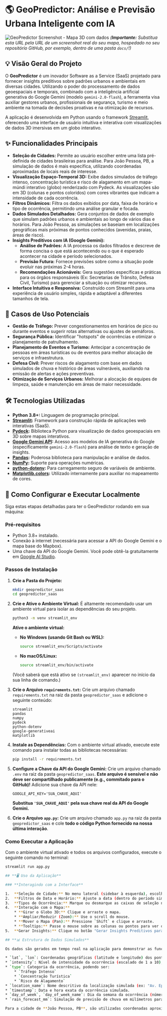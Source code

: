 # **🌎 GeoPredictor: Análise e Previsão Urbana Inteligente com IA**

![GeoPredictor Screenshot - Mapa 3D com dados](https://raw.githubusercontent.com/seu-usuario/seu-repositorio/main/docs/screenshot_map.png)
*(**Importante:** Substitua esta URL pela URL de um screenshot real do seu mapa, hospedado no seu repositório GitHub, por exemplo, dentro de uma pasta `docs/`!)*

## **💡 Visão Geral do Projeto**

O **GeoPredictor** é um inovador Software as a Service (SaaS) projetado para fornecer insights preditivos sobre padrões urbanos e ambientais em diversas cidades. Utilizando o poder do processamento de dados geoespaciais e temporais, combinado com a inteligência artificial generativa do Google Gemini (modelo `gemini-2.0-flash`), a ferramenta visa auxiliar gestores urbanos, profissionais de segurança, turismo e meio ambiente na tomada de decisões proativas e na otimização de recursos.

A aplicação é desenvolvida em Python usando o framework [Streamlit](https://streamlit.io/), oferecendo uma interface de usuário intuitiva e interativa com visualizações de dados 3D imersivas em um globo interativo.

## **✨ Funcionalidades Principais**

* **Seleção de Cidades:** Permite ao usuário escolher entre uma lista pré-definida de cidades brasileiras para análise. Para João Pessoa, PB, a simulação de dados é mais específica, utilizando coordenadas aproximadas de locais reais de interesse.
* **Visualização Espaço-Temporal 3D:** Exibe dados simulados de tráfego intenso, concentração turística e risco de alagamento em um mapa-múndi interativo (globo) renderizado com Pydeck. As visualizações são em 3D (colunas e pontos coloridos) com cores vibrantes que indicam a intensidade de cada ocorrência.
* **Filtros Dinâmicos:** Filtra os dados exibidos por data, faixa de horário e tipo de ocorrência, permitindo uma análise granular e focada.
* **Dados Simulados Detalhados:** Gera conjuntos de dados de exemplo que simulam padrões urbanos e ambientais ao longo de vários dias e horários. Para João Pessoa, as simulações se baseiam em localizações geográficas mais próximas de pontos conhecidos (avenidas, praias, áreas de risco).
* **Insights Preditivos com IA (Google Gemini):**
    * **Análise de Padrões:** A IA processa os dados filtrados e descreve de forma concisa o que está acontecendo ou o que é esperado acontecer na cidade e período selecionados.
    * **Previsão Futura:** Fornece previsões sobre como a situação pode evoluir nas próximas 2-4 horas.
    * **Recomendações Acionáveis:** Gera sugestões específicas e práticas para os órgãos responsáveis (Ex: Secretarias de Trânsito, Defesa Civil, Turismo) para gerenciar a situação ou otimizar recursos.
* **Interface Intuitiva e Responsiva:** Construído com Streamlit para uma experiência de usuário simples, rápida e adaptável a diferentes tamanhos de tela.

## **🎯 Casos de Uso Potenciais**

* **Gestão de Tráfego:** Prever congestionamentos em horários de pico ou durante eventos e sugerir rotas alternativas ou ajustes de semáforos.
* **Segurança Pública:** Identificar "hotspots" de ocorrências e otimizar o planejamento de patrulhamento.
* **Planejamento de Eventos e Turismo:** Antecipar a concentração de pessoas em áreas turísticas ou de eventos para melhor alocação de serviços e infraestrutura.
* **Defesa Civil:** Prever riscos de alagamento com base em dados simulados de chuva e histórico de áreas vulneráveis, auxiliando na emissão de alertas e ações preventivas.
* **Otimização de Serviços Urbanos:** Melhorar a alocação de equipes de limpeza, saúde e manutenção em áreas de maior necessidade.

## **🛠️ Tecnologias Utilizadas**

* **Python 3.8+:** Linguagem de programação principal.
* **[Streamlit](https://streamlit.io/):** Framework para construção rápida de aplicações web interativas (SaaS).
* **[Pydeck](https://pydeck.gl/):** Biblioteca Python para visualização de dados geoespaciais em 3D sobre mapas interativos.
* **[Google Gemini API](https://ai.google.dev/models/gemini):** Acesso aos modelos de IA generativa do Google (especificamente `gemini-2.0-flash`) para análise de texto e geração de insights.
* **[Pandas](https://pandas.pydata.org/):** Poderosa biblioteca para manipulação e análise de dados.
* **[NumPy](https://numpy.org/):** Suporte para operações numéricas.
* **[python-dotenv](https://pypi.org/project/python-dotenv/):** Para carregamento seguro de variáveis de ambiente.
* **[Matplotlib.colors](https://matplotlib.org/stable/api/colors_api.html):** Utilizado internamente para auxiliar no mapeamento de cores.

## **🚀 Como Configurar e Executar Localmente**

Siga estas etapas detalhadas para ter o GeoPredictor rodando em sua máquina:

### **Pré-requisitos**

* Python 3.8+ instalado.
* Conexão à internet (necessária para acessar a API do Google Gemini e o mapa base do Mapbox).
* Uma chave da API do Google Gemini. Você pode obtê-la gratuitamente em [Google AI Studio](https://aistudio.google.com/app/apikey).

### **Passos de Instalação**

1.  **Crie a Pasta do Projeto:**
    ```bash
    mkdir geopredictor_saas
    cd geopredictor_saas
    ```

2.  **Crie e Ative o Ambiente Virtual:**
    É altamente recomendado usar um ambiente virtual para isolar as dependências do seu projeto.
    ```bash
    python3 -m venv streamlit_env
    ```
    **Ative o ambiente virtual:**
    * **No Windows (usando Git Bash ou WSL):**
        ```bash
        source streamlit_env/Scripts/activate
        ```
    * **No macOS/Linux:**
        ```bash
        source streamlit_env/bin/activate
        ```
    (Você saberá que está ativo se `(streamlit_env)` aparecer no início da sua linha de comando.)

3.  **Crie o Arquivo `requirements.txt`:**
    Crie um arquivo chamado `requirements.txt` na raiz da pasta `geopredictor_saas` e adicione o seguinte conteúdo:
    ```
    streamlit
    pandas
    numpy
    pydeck
    python-dotenv
    google-generativeai
    matplotlib
    ```

4.  **Instale as Dependências:**
    Com o ambiente virtual ativado, execute este comando para instalar todas as bibliotecas necessárias:
    ```bash
    pip install -r requirements.txt
    ```

5.  **Configure a Chave da API do Google Gemini:**
    Crie um arquivo chamado `.env` na raiz da pasta `geopredictor_saas`. **Este arquivo é sensível e não deve ser compartilhado publicamente (e.g., commitado para o GitHub)!**
    Adicione sua chave da API nele:
    ```
    GOOGLE_API_KEY='SUA_CHAVE_AQUI'
    ```
    **Substitua `'SUA_CHAVE_AQUI'` pela sua chave real da API do Google Gemini.**

6.  **Crie o Arquivo `app.py`:**
    Crie um arquivo chamado `app.py` na raiz da pasta `geopredictor_saas` e cole **todo o código Python fornecido na nossa última interação**.

### **Como Executar a Aplicação**

Com o ambiente virtual ativado e todos os arquivos configurados, execute o seguinte comando no terminal:

```bash
streamlit run app.py

## **🖥️ Uso da Aplicação**

### **Interagindo com a Interface**

1.  **Seleção de Cidade:** No menu lateral (sidebar à esquerda), escolha a cidade que deseja analisar. O mapa 3D se centralizará nessa localização.
2.  **Filtros de Data e Horário:** Ajuste a data (dentro do período simulado de 04 a 10 de junho de 2025) e a faixa de horário para visualizar os padrões específicos nesse período.
3.  **Tipos de Ocorrência:** Marque ou desmarque as caixas de seleção na sidebar para exibir ou ocultar as camadas de "Tráfego Intenso", "Concentração Turística" e "Risco de Alagamento" no mapa.
4.  **Interação com o Mapa:**
    * **Girar o Globo 3D:** Clique e arraste o mapa.
    * **Ampliar/Reduzir (Zoom):** Use o scroll do mouse.
    * **Mover o Mapa (Pan):** Pressione `Shift` e clique e arraste.
    * **Tooltips:** Passe o mouse sobre as colunas ou pontos para ver os detalhes (nome do local, tipo, intensidade e horário).
5.  **Gerar Insights:** Clique no botão "Gerar Insights Preditivos para o Período Selecionado". A IA da Google Gemini analisará os dados filtrados e fornecerá uma análise detalhada, previsão futura e recomendações acionáveis.

## **📊 Estrutura de Dados Simulados**

Os dados são gerados em tempo real na aplicação para demonstrar as funcionalidades e são adaptados para a cidade selecionada. Eles contêm as seguintes colunas essenciais:

* `lat`, `lon`: Coordenadas geográficas (latitude e longitude) dos pontos onde as ocorrências simuladas são registradas.
* `intensity`: Nível de intensidade da ocorrência (escalado de 1 a 10), representando o grau de tráfego, concentração de pessoas ou risco de alagamento. Valores mais altos indicam maior intensidade.
* `type`: Categoria da ocorrência, podendo ser:
    * `Tráfego Intenso`
    * `Concentração Turística`
    * `Risco de Alagamento`
* `location_name`: Nome descritivo da localização simulada (ex: "Av. Epitácio Pessoa (Centro)", "Praia Central", "Bairro Baixo 1").
* `timestamp`: Data e hora exata da ocorrência simulada.
* `day_of_week`, `day_of_week_name`: Dia da semana da ocorrência (número e nome para melhor legibilidade).
* `rain_forecast_mm`: Simulação de previsão de chuva em milímetros para o dia e local (usado principalmente para o cálculo do risco de alagamento).

Para a cidade de **João Pessoa, PB**, são utilizadas coordenadas aproximadas de locais reais e conhecidos para simular padrões mais fiéis à geografia e dinâmica da cidade. Para as demais cidades, a simulação utiliza offsets genéricos a partir do centro da cidade para criar áreas de interesse distintas e visualmente dispersas.